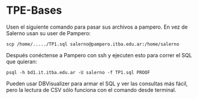 # TPE-Bases

Usen el siguiente comando para pasar sus archivos a pampero. En vez de Salerno usan su user de Pampero:
```
scp /home/...../TP1.sql salerno@pampero.itba.edu.ar:/home/salerno
```

Después conéctense a Pampero con ssh y ejecuten esto para correr el SQL que quieran:
```
psql -h bd1.it.itba.edu.ar -U salerno -f TP1.sql PROOF
```

Pueden usar DBVisualizer para armar el SQL y ver las consultas más fácil, pero la lectura de CSV sólo funciona con el comando desde terminal.
